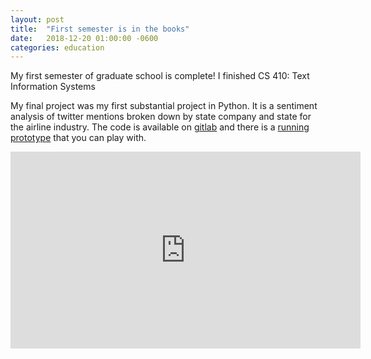 ```yaml
---
layout: post
title:  "First semester is in the books"
date:   2018-12-20 01:00:00 -0600
categories: education
---
```


My first semester of graduate school is complete! I finished CS 410: Text Information Systems

My final project was my first substantial project in Python. It is a sentiment analysis of twitter mentions broken down by state company and state for the airline industry. The code is available on [gitlab](https://gitlab.com/aaronblythe/sentipy/) and there is a [running prototype](https://aaronblythe.gitlab.io/sentipy/) that you can play with.

<iframe width="560" height="315" src="https://www.youtube.com/embed/H5xGwsJ76dw" frameborder="0" allowfullscreen></iframe>
